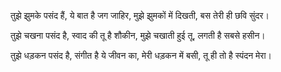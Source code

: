 तुझे झुमके पसंद हैं, ये बात है जग जाहिर,
मुझे झुमकों में दिखती, बस तेरी ही छवि सुंदर।

तुझे चखना पसंद है, स्वाद की तू है शौकीन,
मुझे चखाती हुई तू, लगती है सबसे हसीन।

तुझे धड़कन पसंद है, संगीत है ये जीवन का,
मेरी धड़कन में बसी, तू ही तो है स्पंदन मेरा।